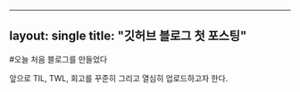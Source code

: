 ----
layout: single
title: "깃허브 블로그 첫 포스팅"
----

#오늘 처음 블로그를 만들었다

앞으로 TIL, TWL, 회고를 꾸준히 그리고 열심히 업로드하고자 한다.
